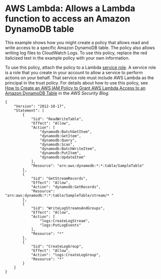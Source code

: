 # AWS Lambda: Allows a Lambda function to access an Amazon DynamoDB table<a name="reference_policies_examples_lambda-access-dynamodb"></a>

This example shows how you might create a policy that allows read and write access to a specific Amazon DynamoDB table\. The policy also allows writing log files to CloudWatch Logs\. To use this policy, replace the red italicized text in the example policy with your own information\.

To use this policy, attach the policy to a Lambda [service role](id_roles_create_for-service.md)\. A service role is a role that you create in your account to allow a service to perform actions on your behalf\. That service role must include AWS Lambda as the principal in the trust policy\. For details about how to use this policy, see [How to Create an AWS IAM Policy to Grant AWS Lambda Access to an Amazon DynamoDB Table](http://aws.amazon.com/blogs/security/how-to-create-an-aws-iam-policy-to-grant-aws-lambda-access-to-an-amazon-dynamodb-table/) in the *AWS Security Blog*\.

```
{
    "Version": "2012-10-17",
    "Statement": [
        {
            "Sid": "ReadWriteTable",
            "Effect": "Allow",
            "Action": [
                "dynamodb:BatchGetItem",
                "dynamodb:GetItem",
                "dynamodb:Query",
                "dynamodb:Scan",
                "dynamodb:BatchWriteItem",
                "dynamodb:PutItem",
                "dynamodb:UpdateItem"
            ],
            "Resource": "arn:aws:dynamodb:*:*:table/SampleTable"
        },
        {
            "Sid": "GetStreamRecords",
            "Effect": "Allow",
            "Action": "dynamodb:GetRecords",
            "Resource": "arn:aws:dynamodb:*:*:table/SampleTable/stream/* "
        },
        {
            "Sid": "WriteLogStreamsAndGroups",
            "Effect": "Allow",
            "Action": [
                "logs:CreateLogStream",
                "logs:PutLogEvents"
            ],
            "Resource": "*"
        },
        {
            "Sid": "CreateLogGroup",
            "Effect": "Allow",
            "Action": "logs:CreateLogGroup",
            "Resource": "*"
        }
    ]
}
```